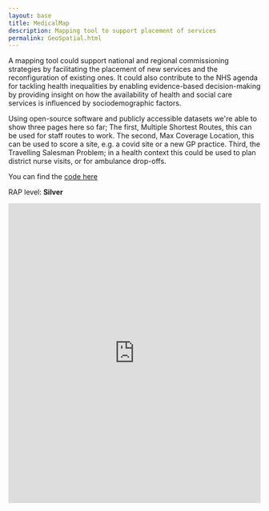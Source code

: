 ```yaml
---
layout: base 
title: MedicalMap
description: Mapping tool to support placement of services
permalink: GeoSpatial.html
---
```


A mapping tool could support national and regional commissioning strategies by facilitating the placement of new services and the reconfiguration of existing ones. It could also contribute to the NHS agenda for tackling health inequalities by enabling evidence-based decision-making by providing insight on how the availability of health and social care services is influenced by sociodemographic factors.

Using open-source software and publicly accessible datasets we're able to show three pages here so far; The first, Multiple Shortest Routes, this can be used for staff routes to work. The second, Max Coverage Location, this can be used to score a site, e.g. a covid site or a new GP practice. Third, the Travelling Salesman Problem; in a health context this could be used to plan district nurse visits, or for ambulance drop-offs.

You can find the [code here](https://github.com/nhs-pycom/nhs_time_of_travel)

RAP level: **Silver**

<iframe src="https://nhs-pycom.github.io/nhs_time_of_travel/" width="100%" height="600" frameborder="0" scrolling="yes"></iframe>